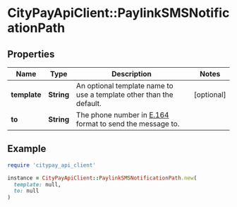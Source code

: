 # CityPayApiClient::PaylinkSMSNotificationPath

## Properties

| Name | Type | Description | Notes |
| ---- | ---- | ----------- | ----- |
| **template** | **String** | An optional template name to use a template other than the default. | [optional] |
| **to** | **String** | The phone number in [E.164](https://en.wikipedia.org/wiki/E.164) format to send the message to. |  |

## Example

```ruby
require 'citypay_api_client'

instance = CityPayApiClient::PaylinkSMSNotificationPath.new(
  template: null,
  to: null
)
```

